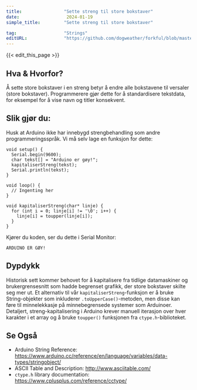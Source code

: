```yaml
---
title:                "Sette streng til store bokstaver"
date:                  2024-01-19
simple_title:         "Sette streng til store bokstaver"

tag:                  "Strings"
editURL:              "https://github.com/dogweather/forkful/blob/master/content/no/arduino/capitalizing-a-string.md"
---
```


{{< edit_this_page >}}

## Hva & Hvorfor?
Å sette store bokstaver i en streng betyr å endre alle bokstavene til versaler (store bokstaver). Programmerere gjør dette for å standardisere tekstdata, for eksempel for å vise navn og titler konsekvent.

## Slik gjør du:
Husk at Arduino ikke har innebygd strengbehandling som andre programmeringsspråk. Vi må selv lage en funksjon for dette:

```arduino
void setup() {
  Serial.begin(9600);
  char tekst[] = "Arduino er gøy!";
  kapitaliserStreng(tekst);
  Serial.println(tekst);
}

void loop() {
  // Ingenting her
}

void kapitaliserStreng(char* linje) {
  for (int i = 0; linje[i] != '\0'; i++) {
    linje[i] = toupper(linje[i]);
  }
}
```

Kjører du koden, ser du dette i Serial Monitor:
```
ARDUINO ER GØY!
```

## Dypdykk
Historisk sett kommer behovet for å kapitalisere fra tidlige datamaskiner og brukergrensesnitt som hadde begrenset grafikk, der store bokstaver skilte seg mer ut. Et alternativ til vår `kapitaliserStreng`-funksjon er å bruke String-objekter som inkluderer `.toUpperCase()`-metoden, men disse kan føre til minnelekkasje på minnebegrensede systemer som Arduinoer. Detaljert, streng-kapitalisering i Arduino krever manuell iterasjon over hver karakter i et array og å bruke `toupper()` funksjonen fra `ctype.h`-biblioteket.

## Se Også
- Arduino String Reference: https://www.arduino.cc/reference/en/language/variables/data-types/stringobject/
- ASCII Table and Description: http://www.asciitable.com/
- `ctype.h` library documentation: https://www.cplusplus.com/reference/cctype/
